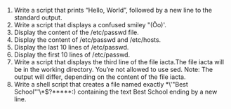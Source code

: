 1) Write a script that prints “Hello, World”, followed by a new line to the standard output.
2) Write a script that displays a confused smiley "(Ôo)'.
3) Display the content of the /etc/passwd file.
4) Display the content of /etc/passwd and /etc/hosts.
5) Display the last 10 lines of /etc/passwd.
6) Display the first 10 lines of /etc/passwd.
7) Write a script that displays the third line of the file iacta.The file iacta will be in the working directory. You’re not allowed to use sed.
Note: The output will differ, depending on the content of the file iacta.
8) Write a shell script that creates a file named exactly \*\\'"Best School"\'\\*$\?\*\*\*\*\*:) containing the text Best School ending by a new line.
